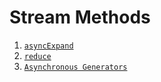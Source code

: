 # Stream Methods
1. [`asyncExpand`](bin/01-async-expand/README.md)
2. [`reduce`](bin/02-reduce/README.md)
3. [`Asynchronous Generators`](bin/03-asynchronous-generators/README.md)
